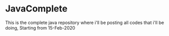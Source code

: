 # JavaComplete
This is the complete java repository where i'll be posting all codes that i'll be doing, Starting from 15-Feb-2020
